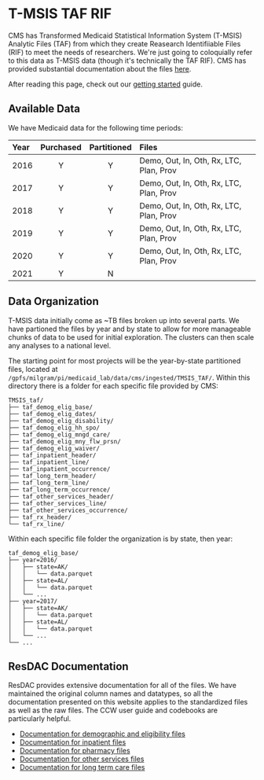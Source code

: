 # T-MSIS TAF RIF

CMS has Transformed Medicaid Statistical Information System (T-MSIS) Analytic Files (TAF) from which they create Reasearch Identifiiable Files (RIF) to meet the needs of researchers. We're just going to coloquially refer to this data as T-MSIS data (though it's technically the TAF RIF). CMS has provided substantial documentation about the files [here](https://www.medicaid.gov/medicaid/data-systems/macbis/medicaid-chip-research-files/transformed-medicaid-statistical-information-system-t-msis-analytic-files-taf/index.html).

After reading this page, check out our [getting started](tmsis_getting_started.md) guide.

## Available Data

We have Medicaid data for the following time periods:

| Year  |   Purchased  | Partitioned  | Files       |
| :---- | :----------: | :----------: | :---------- |
| 2016  |  Y           | Y            | Demo, Out, In, Oth, Rx, LTC, Plan, Prov |
| 2017  |  Y           | Y            | Demo, Out, In, Oth, Rx, LTC, Plan, Prov |
| 2018  |  Y           | Y            | Demo, Out, In, Oth, Rx, LTC, Plan, Prov |
| 2019  |  Y           | Y            | Demo, Out, In, Oth, Rx, LTC, Plan, Prov |
| 2020  |  Y           | Y            | Demo, Out, In, Oth, Rx, LTC, Plan, Prov |
| 2021  |  Y           | N            | |

## Data Organization

T-MSIS data initially come as ~TB files broken up into several parts. We have partioned the files by year and by state to allow for more manageable chunks of data to be used for initial exploration. The clusters can then scale any analyses to a national level. 

The starting point for most projects will be the year-by-state partitioned files, located at `/gpfs/milgram/pi/medicaid_lab/data/cms/ingested/TMSIS_TAF/`. Within this directory there is a folder for each specific file provided by CMS:

```
TMSIS_taf/
├── taf_demog_elig_base/
├── taf_demog_elig_dates/
├── taf_demog_elig_disability/
├── taf_demog_elig_hh_spo/
├── taf_demog_elig_mngd_care/
├── taf_demog_elig_mny_flw_prsn/
├── taf_demog_elig_waiver/
├── taf_inpatient_header/
├── taf_inpatient_line/
├── taf_inpatient_occurrence/
├── taf_long_term_header/
├── taf_long_term_line/
├── taf_long_term_occurrence/
├── taf_other_services_header/
├── taf_other_services_line/
├── taf_other_services_occurrence/
├── taf_rx_header/
└── taf_rx_line/
```

Within each specific file folder the organization is by state, then year:

```
taf_demog_elig_base/
├── year=2016/
│   ├── state=AK/
│   │   └── data.parquet
│   ├── state=AL/
│   │   └── data.parquet
│   └── ...
├── year=2017/
│   ├── state=AK/
│   │   └── data.parquet
│   ├── state=AL/
│   │   └── data.parquet
│   └── ...
└── ...
```

## ResDAC Documentation

ResDAC provides extensive documentation for all of the files. We have maintained the original column names and datatypes, so all the documentation presented on this website applies to the standardized files as well as the raw files. The CCW user guide and codebooks are particularly helpful.

* [Documentation for demographic and eligibility files](https://resdac.org/cms-data/files/taf-de)
* [Documentation for inpatient files](https://resdac.org/cms-data/files/taf-ip)
* [Documentation for pharmacy files](https://resdac.org/cms-data/files/taf-rx)
* [Documentation for other services files](https://resdac.org/cms-data/files/taf-ot)
* [Documentation for long term care files](https://resdac.org/cms-data/files/taf-lt)
